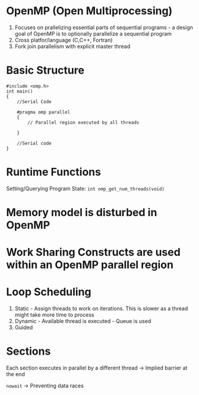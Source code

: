 # OpenMP (Open Multiprocessing)

1. Focuses on prallelizing essential parts of sequential programs - a design goal of OpenMP is to optionally parallelize a sequential program
2. Cross platfor/language (C,C++, Fortran)
3. Fork join parallelism with explicit master thread

# Basic Structure
```
#include <omp.h>
int main()
{
    //Serial Code

    #pragma omp parallel
    {
        // Parallel region executed by all threads

    }

    //Serial code
}
```

# Runtime Functions
Setting/Querying Program State: `int omp_get_num_threads(void)`

# Memory model is disturbed in OpenMP

# Work Sharing Constructs are used within an OpenMP parallel region

# Loop Scheduling
1. Static - Assign threads to work on iterations. This is slower as a thread might take more time to process
2. Dynamic - Available thread is executed - Queue is used
3. Guided

# Sections
Each section executes in parallel by a different thread
-> Implied barrier at the end

`nowait` -> Preventing data races

